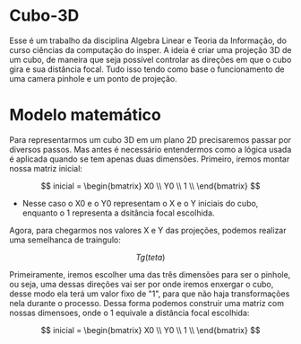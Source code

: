 # Cubo-3D
Esse é um trabalho da disciplina Algebra Linear e Teoria da Informação, do curso ciências da computação do insper. A ideia é criar uma projeção 3D de um cubo, de maneira que seja possível controlar as direções em que o cubo gira e sua distância focal. Tudo isso tendo como base o funcionamento de uma camera pinhole e um ponto de projeção.



# Modelo matemático

Para representarmos um cubo 3D em um plano 2D precisaremos passar por diversos passos. Mas antes é necessário entendermos como a lógica usada é aplicada quando se tem apenas duas dimensões. Primeiro, iremos montar nossa matriz inicial:  

$$
inicial = \begin{bmatrix}
X0 \\
Y0 \\
1 \\
\end{bmatrix}
$$

  - Nesse caso o X0 e o Y0 representam o X e o Y iniciais do cubo, enquanto o 1 representa a dsitância focal escolhida.

Agora, para chegarmos nos valores X e Y das projeções, podemos realizar uma semelhanca de traingulo:

$$
  Tg(teta)
$$









Primeiramente, iremos escolher uma das três dimensões para ser o pinhole, ou seja, uma dessas direções vai ser por onde iremos enxergar o cubo, desse modo ela terá um valor fixo de "1", para que não haja transformações nela durante o processo. Dessa forma podemos construir uma matriz com nossas dimensoes, onde o 1 equivale a distância focal escolhida:

$$
inicial = \begin{bmatrix}
X0 \\
Y0 \\
1 \\
\end{bmatrix}
$$
